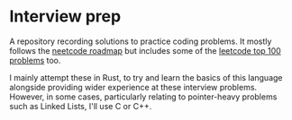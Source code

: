 ﻿# Interview prep
A repository recording solutions to practice coding problems. It mostly follows the [neetcode roadmap](https://neetcode.io/roadmap) but includes some of the [leetcode top 100 problems](https://leetcode.com/problem-list/top-100-liked-questions/) too.

I mainly attempt these in Rust, to try and learn the basics of this language alongside providing wider experience at these interview problems.
However, in some cases, particularly relating to pointer-heavy problems such as Linked Lists, I'll use C or C++.
